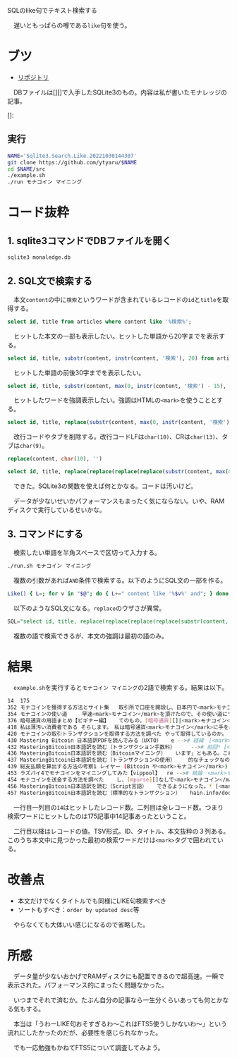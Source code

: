 SQLのlike句でテキスト検索する

　遅いともっぱらの噂である`like`句を使う。

<!-- more -->

# ブツ

* [リポジトリ][]

[リポジトリ]:https://github.com/ytyaru/Sqlite3.Search.Like.20221030144307

　DBファイルは[][]で入手したSQLite3のもの。内容は私が書いたモナレッジの記事。

[]:

## 実行

```sh
NAME='Sqlite3.Search.Like.20221030144307'
git clone https://github.com/ytyaru/$NAME
cd $NAME/src
./example.sh
./run モナコイン マイニング
```

# コード抜粋

## 1. sqlite3コマンドでDBファイルを開く

```sh
sqlite3 monaledge.db
```

## 2. SQL文で検索する

　本文`content`の中に`検索`というワードが含まれているレコードの`id`と`title`を取得する。

```sql
select id, title from articles where content like '%検索%';
```

　ヒットした本文の一部も表示したい。ヒットした単語から20字までを表示する。

```sql
select id, title, substr(content, instr(content, '検索'), 20) from articles where content like '%検索%';
```

　ヒットした単語の前後30字までを表示したい。

```sql
select id, title, substr(content, max(0, instr(content, '検索') - 15), 30) from articles where content like '%検索%';
```

　ヒットしたワードを強調表示したい。強調はHTMLの`<mark>`を使うこととする。

```sql
select id, title, replace(substr(content, max(0, instr(content, '検索') - 15), 30), '検索', '<mark>検索</mark>') from articles where content like '%検索%';
```

　改行コードやタブを削除する。改行コードLFは`char(10)`、CRは`char(13)`、タブは`char(9)`。

```sql
replace(content, char(10), '')
```

```sql
select id, title, replace(replace(replace(replace(substr(content, max(0, instr(content, '検索') - 15), 30), '検索', '<mark>検索</mark>'), char(10), ''), char(13), ''), char(9), '') from articles where content like '%検索%';
```

　できた。SQLite3の関数を使えば何とかなる。コードは汚いけど。

　データが少ないせいかパフォーマンスもまったく気にならない。いや、RAMディスクで実行しているせいかな。

## 3. コマンドにする

　検索したい単語を半角スペースで区切って入力する。

```sh
./run.sh モナコイン マイニング
```

　複数の引数があれば`AND`条件で検索する。以下のようにSQL文の一部を作る。

```sh
Like() { L=; for v in "$@"; do { L+=" content like '%$v%' and"; } done; echo "${L%and}"; }
```

　以下のようなSQL文になる。`replace`のウザさが異常。

```sql
SQL="select id, title, replace(replace(replace(replace(substr(content, max(0, instr(content, '$1') - 15), 30), '$1', '<mark>$1</mark>'), char(10), ''), char(13), ''), char(9), '') from articles where $(Like "$@");"
```

　複数の語で検索できるが、本文の強調は最初の語のみ。

# 結果

　`example.sh`を実行すると`モナコイン マイニング`の2語で検索する。結果は以下。

```sh
14	175
352	モナコインを獲得する方法とサイト集	取引所で口座を開設し、日本円で<mark>モナコイン</mark>を買う）3. 寄付
354	モナコインの使い道	　早速<mark>モナコイン</mark>を頂けたので、その使い道について調べてみた
376	暗号通貨の用語まとめ【ビギナー編】	てのもの。[暗号通貨][]|<mark>モナコイン</mark>やビットコインのこと
418	私は薄汚い消費者である	そらします。　私は暗号通貨<mark>モナコイン</mark>に手を出しました。そ
420	モナコインの取引トランザクションを取得する方法を調べた	やって取得しているのか。　<mark>モナコイン</mark>の取引情報はマイニン
430	Mastering Bitcoin 日本語訳PDFを読んでみる（UXTO）	e --># 経緯　[<mark>モナコイン</mark>の取引トランザクショ
432	MasteringBitcoin日本語訳を読む（トランザクション手数料）	 --># 前回* [<mark>モナコイン</mark>の取引トランザクショ
436	MasteringBitcoin日本語訳を読む（Bitcoinマイニング）	います」ともある。これって、[<mark>モナコイン</mark>の取引トランザクショ
437	MasteringBitcoin日本語訳を読む（トランザクションの使用）	的なチェックなのだろう。　<mark>モナコイン</mark>公式ツール[mona
439	総支払額を算出する方法の考察1	レイヤー (Bitcoin や<mark>モナコイン</mark>) の情報は一部しか
453	ラズパイ4でモナコインをマイニングしてみた【vippool】	re --># 結論　<mark>モナコイン</mark>を手に入れる方法とし
454	モナコインを送金する方法を調べた	し、[mpurse][]なしで<mark>モナコイン</mark>の送金を実現したい。
456	MasteringBitcoin日本語訳を読む（Script言語）	できるようになった。* [<mark>モナコイン</mark>取引集計＋取引ユーザ
457	MasteringBitcoin日本語訳を読む（標準的なトランザクション）	hain.info/doc[<mark>モナコイン</mark>公式サイト]:htt
```

　一行目一列目の`14`はヒットしたレコード数。二列目は全レコード数。つまり検索ワードにヒットしたのは175記事中14記事あったということ。

　二行目以降はレコードの値。TSV形式。ID、タイトル、本文抜粋の３列ある。このうち本文中に見つかった最初の検索ワードだけは`<mark>`タグで囲われている。

# 改善点

* 本文だけでなくタイトルでも同様にLIKE句検索すべき
* ソートもすべき：`order by updated desc`等

　やらなくても大体いい感じになるので省略した。

# 所感

　データ量が少ないおかげでRAMディスクにも配置できるので超高速。一瞬で表示された。パフォーマンス的にまったく問題なかった。

　いつまでそれで済むか。たぶん自分の記事なら一生分くらいあっても何とかなる気もする。

　本当は「うわーLIKE句おそすぎるわ〜これはFTS5使うしかないわ〜」という流れにしたかったのだが、必要性を感じられなかった。

　でも一応勉強もかねてFTS5について調査してみよう。

